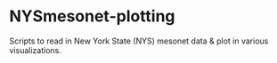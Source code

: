 # NYSmesonet-plotting
Scripts to read in New York State (NYS) mesonet data &amp; plot in various visualizations.
